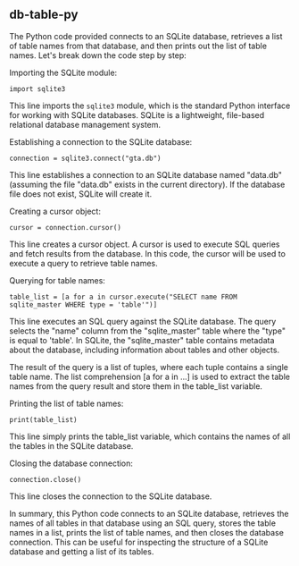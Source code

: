 ## db-table-py

The Python code provided connects to an SQLite database, retrieves a list of table names from that database, and then prints out the list of table names. Let's break down the code step by step:

Importing the SQLite module:

```
import sqlite3
```
This line imports the `sqlite3` module, which is the standard Python interface for working with SQLite databases. SQLite is a lightweight, file-based relational database management system.

Establishing a connection to the SQLite database:

```
connection = sqlite3.connect("gta.db")
```
This line establishes a connection to an SQLite database named "data.db" (assuming the file "data.db" exists in the current directory). If the database file does not exist, SQLite will create it.

Creating a cursor object:

```
cursor = connection.cursor()
```
This line creates a cursor object. A cursor is used to execute SQL queries and fetch results from the database. In this code, the cursor will be used to execute a query to retrieve table names.

Querying for table names:
```
table_list = [a for a in cursor.execute("SELECT name FROM sqlite_master WHERE type = 'table'")]
```
This line executes an SQL query against the SQLite database. The query selects the "name" column from the "sqlite_master" table where the "type" is equal to 'table'. In SQLite, the "sqlite_master" table contains metadata about the database, including information about tables and other objects.

The result of the query is a list of tuples, where each tuple contains a single table name. The list comprehension [a for a in ...] is used to extract the table names from the query result and store them in the table_list variable.

Printing the list of table names:
```
print(table_list)
```
This line simply prints the table_list variable, which contains the names of all the tables in the SQLite database.

Closing the database connection:
```
connection.close()
```
This line closes the connection to the SQLite database.

In summary, this Python code connects to an SQLite database, retrieves the names of all tables in that database using an SQL query, stores the table names in a list, prints the list of table names, and then closes the database connection. This can be useful for inspecting the structure of a SQLite database and getting a list of its tables.
